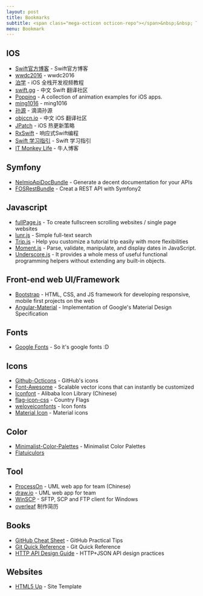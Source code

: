 ```yaml
---
layout: post
title: Bookmarks
subtitle: <span class="mega-octicon octicon-repo"></span>&nbsp;&nbsp; To mark useful libs - tools - books
menu: Bookmark
---
```



## IOS
- [Swift官方博客](https://developer.apple.com/swift/blog/) - Swift官方博客
- [wwdc2016](https://developer.apple.com/videos/wwdc2016/) - wwdc2016
- [泊学](https://boxueio.com) - iOS 全栈开发视频教程
- [swift.gg](http://swift.gg) - 中文 Swift 翻译社区
- [Popping](https://github.com/schneiderandre/popping) - A collection of animation examples for iOS apps.
- [ming1016](https://github.com/ming1016/study/wiki) - ming1016
- [孙源](http://blog.sunnyxx.com) - 滴滴孙源
- [objccn.io](https://objccn.io) - 中文 iOS 翻译社区
- [JPatch](http://blog.cnbang.net/archives/) - iOS 热更新策略
- [RxSwift](http://blog.dianqk.org/archives/) - 响应式Swift编程
- [Swift 学习指引](http://www.swiftguide.cn) - Swift 学习指引
- [IT Monkey Life](http://itmonkeylife.github.io/Blog/blog/archives/) - 牛人博客

## Symfony
- [NelmioApiDocBundle](https://github.com/nelmio/NelmioApiDocBundle) - Generate a decent documentation for your APIs
- [FOSRestBundle](http://symfony.com/doc/current/bundles/FOSRestBundle/index.html) - Creat a REST API with Symfony2

## Javascript
- [fullPage.js](http://alvarotrigo.com/fullPage/) - To create fullscreen scrolling websites / single page websites
- [lunr.js](http://lunrjs.com/) - Simple full-text search
- [Trip.js](http://eragonj.github.io/Trip.js/index.html) - Help you customize a tutorial trip easily with more flexibilities
- [Moment.js](http://momentjs.com/) - Parse, validate, manipulate, and display dates in JavaScript.
- [Underscore.js](http://underscorejs.org/) - It provides a whole mess of useful functional programming helpers without extending any built-in objects.

## Front-end web UI/Framework
- [Bootstrap](http://getbootstrap.com/) - HTML, CSS, and JS framework for developing responsive, mobile first projects on the web
- [Angular-Material](https://material.angularjs.org/latest/) - Implementation of Google's Material Design Specification

## Fonts
- [Google Fonts](https://www.google.com/fonts) - So it's google fonts :D

## Icons
- [Github-Octicons](https://octicons.github.com/) - GitHub's icons
- [Font-Awesome](https://fortawesome.github.io/Font-Awesome/) - Scalable vector icons that can instantly be customized
- [Iconfont](http://www.iconfont.cn/) - Alibaba Icon Library (Chinese)
- [flag-icon-css](http://lipis.github.io/flag-icon-css/) - Country Flags
- [weloveiconfonts](http://weloveiconfonts.com/) - Icon fonts
- [Material Icon](https://design.google.com/icons/#ic_accessibility) - Material icons

## Color
- [Minimalist-Color-Palettes](https://www.behance.net/gallery/32154055/Minimalist-Color-Palettes-2015) - Minimalist Color Palettes
- [Flatuiculors](http://flatuicolors.com/)

## Tool
- [ProcessOn](https://www.processon.com/) - UML web app for team (Chinese)
- [draw.io](https://www.draw.io/) - UML web app for team
- [WinSCP](https://winscp.net/eng/download.php) - SFTP, SCP and FTP client for Windows
- [overleaf](https://www.overleaf.com) 制作简历
## Books
- [GitHub Cheat Sheet](https://github.com/tiimgreen/github-cheat-sheet) - GitHub Practical Tips
- [Git Quick Reference](http://jonas.nitro.dk/git/quick-reference.html) - Git Quick Reference
- [HTTP API Design Guide](https://geemus.gitbooks.io/http-api-design/content/en/index.html) - HTTP+JSON API design practices

## Websites
- [HTML5 Up](https://html5up.net/) - Site Template
